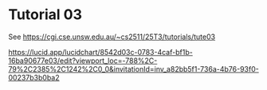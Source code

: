 # Tutorial 03

See https://cgi.cse.unsw.edu.au/~cs2511/25T3/tutorials/tute03

https://lucid.app/lucidchart/8542d03c-0783-4caf-bf1b-16ba90677e03/edit?viewport_loc=-788%2C-79%2C2385%2C1242%2C0_0&invitationId=inv_a82bb5f1-736a-4b76-93f0-00237b3b0ba2
